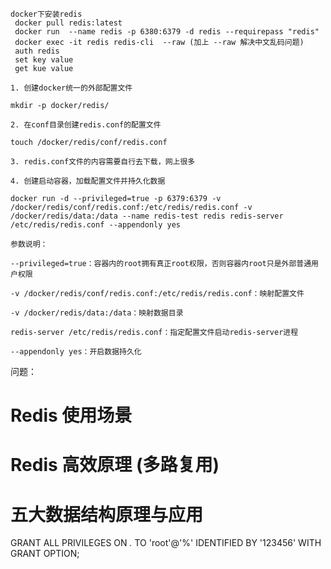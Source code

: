 ```
docker下安装redis
 docker pull redis:latest
 docker run  --name redis -p 6380:6379 -d redis --requirepass "redis"
 docker exec -it redis redis-cli  --raw (加上 --raw 解决中文乱码问题)
 auth redis
 set key value
 get kue value
```

```
1. 创建docker统一的外部配置文件

mkdir -p docker/redis/

2. 在conf目录创建redis.conf的配置文件

touch /docker/redis/conf/redis.conf

3. redis.conf文件的内容需要自行去下载，网上很多

4. 创建启动容器，加载配置文件并持久化数据

docker run -d --privileged=true -p 6379:6379 -v /docker/redis/conf/redis.conf:/etc/redis/redis.conf -v /docker/redis/data:/data --name redis-test redis redis-server /etc/redis/redis.conf --appendonly yes

参数说明：

--privileged=true：容器内的root拥有真正root权限，否则容器内root只是外部普通用户权限

-v /docker/redis/conf/redis.conf:/etc/redis/redis.conf：映射配置文件

-v /docker/redis/data:/data：映射数据目录

redis-server /etc/redis/redis.conf：指定配置文件启动redis-server进程

--appendonly yes：开启数据持久化

```


问题：


# Redis 使用场景

# Redis 高效原理 (多路复用)

# 五大数据结构原理与应用

GRANT ALL PRIVILEGES ON *.* TO 'root'@'%' IDENTIFIED BY '123456' WITH GRANT OPTION;
